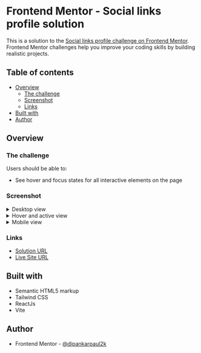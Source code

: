 <!-- omit in toc -->
# Frontend Mentor - Social links profile solution

This is a solution to the [Social links profile challenge on Frontend Mentor](https://www.frontendmentor.io/challenges/social-links-profile-UG32l9m6dQ). Frontend Mentor challenges help you improve your coding skills by building realistic projects. 

<!-- omit in toc -->
## Table of contents

- [Overview](#overview)
  - [The challenge](#the-challenge)
  - [Screenshot](#screenshot)
  - [Links](#links)
- [Built with](#built-with)
- [Author](#author)

## Overview

### The challenge

Users should be able to:

- See hover and focus states for all interactive elements on the page

### Screenshot

<details>
    <summary>Desktop view</summary>
    <div align="center">
      <img src="./src/assets/screenshots/profile-card-desktop.png" alt="Desktop view"/>
    </div>
</details>

<details>
    <summary>Hover and active view</summary>
    <div align="center">
      <img src="./src/assets/screenshots/profile-card-hover-active.png" alt="Hover and active view"/>
    </div>
</details>

<details>
    <summary>Mobile view</summary>
    <div align="center">
      <img src="./src/assets/screenshots/profile-card-mobile.png" alt="Mobile view" height='500'/>
    </div>
</details>

### Links

- [Solution URL](https://github.com/dipankarpaul2k/social-links-frontend-mentor.git)
- [Live Site URL](https://social-links-frontend-mentor.vercel.app/)

## Built with

- Semantic HTML5 markup
- Tailwind CSS
- ReactJs
- Vite

## Author

- Frontend Mentor - [@dipankarpaul2k](https://www.frontendmentor.io/profile/dipankarpaul2k)
